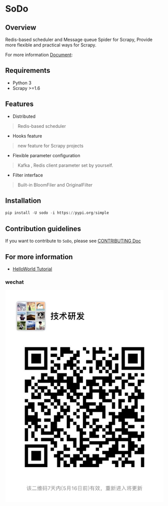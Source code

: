 # SoDo 

## Overview

Redis-based  scheduler and Message queue Spider for Scrapy,  Provide more flexible and practical ways for Scrapy.

For more information [Document](https://ycvbcvfu.github.io/SoDo):

## Requirements

- Python 3
- Scrapy >=1.6


## Features

- Distributed 

> Redis-based  scheduler

- Hooks feature

> new  feature for Scrapy projects

- Flexible parameter configuration

> Kafka , Redis client parameter set by yourself.

- Filter interface 

> Built-in BloomFiler and OriginalFilter  




## Installation

```python
pip install -U sodo -i https://pypi.org/simple
``` 


## Contribution guidelines

If you want to contribute to `SoDo`, please see [CONTRIBUTING Doc](https://github.com/ycvbcvfu/SoDo/blob/master/CONTRIBUTING.md)


## For more information

- [HelloWorld Tutorial](https://github.com/ycvbcvfu/SoDo/blob/master/examples/helloworld)




### wechat

![wechat](docs/picture/wechat.JPG)




